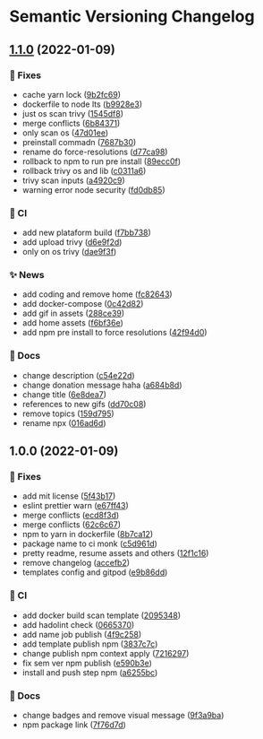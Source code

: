 # Semantic Versioning Changelog

## [1.1.0](https://github.com/lpmatos/personal-resume/compare/1.0.0...1.1.0) (2022-01-09)


### :bug: Fixes

* cache yarn lock ([9b2fc69](https://github.com/lpmatos/personal-resume/commit/9b2fc6930e3e9d68a6da7311ad5abb92328c8abb))
* dockerfile to node lts ([b9928e3](https://github.com/lpmatos/personal-resume/commit/b9928e326032b085869b77abb9023173902e06dc))
* just os scan trivy ([1545df8](https://github.com/lpmatos/personal-resume/commit/1545df848d67ea7527fd11d617ba0d90fcce0a38))
* merge conflicts ([6b84371](https://github.com/lpmatos/personal-resume/commit/6b84371f8e8bea6120de0f8ca1058d0422ee933d))
* only scan os ([47d01ee](https://github.com/lpmatos/personal-resume/commit/47d01ee659b2dd16f46987ad4c40fc74af4c2358))
* preinstall commadn ([7687b30](https://github.com/lpmatos/personal-resume/commit/7687b308976cd7a5ae4ef4cb94d8693362184eb4))
* rename do force-resolutions ([d77ca98](https://github.com/lpmatos/personal-resume/commit/d77ca98bca039cb9811dda8e87f3b2ee5b99e18f))
* rollback to npm to run pre install ([89ecc0f](https://github.com/lpmatos/personal-resume/commit/89ecc0fef670767616d8a9fde655387ef8cb57c3))
* rollback trivy os and lib ([c0311a6](https://github.com/lpmatos/personal-resume/commit/c0311a64861a3fd64282598a9266f034fdd29ef3))
* trivy scan inputs ([a4920c9](https://github.com/lpmatos/personal-resume/commit/a4920c9ec33b832d7dc0123751ea9a89f4f39265))
* warning error node security ([fd0db85](https://github.com/lpmatos/personal-resume/commit/fd0db85cf4a7a09f6dcbf68352e93b53ebd8218c))


### :repeat: CI

* add new plataform build ([f7bb738](https://github.com/lpmatos/personal-resume/commit/f7bb73830cdde738595d89d214cd39012fd007b2))
* add upload trivy ([d6e9f2d](https://github.com/lpmatos/personal-resume/commit/d6e9f2da7ccb0f354af7f10fee4900c70172ee57))
* only on os trivy ([dae9f3f](https://github.com/lpmatos/personal-resume/commit/dae9f3f54af2d442c84567f6ba00b759198d5773))


### :sparkles: News

* add coding and remove home ([fc82643](https://github.com/lpmatos/personal-resume/commit/fc8264387191c85c8b36caa0ca998ded15d18939))
* add docker-compose ([0c42d82](https://github.com/lpmatos/personal-resume/commit/0c42d82155fb3f3087bc8451cddd4c6790a0d037))
* add gif in assets ([288ce39](https://github.com/lpmatos/personal-resume/commit/288ce394b0275562efc3d616bbea984a63a88ff2))
* add home assets ([f6bf36e](https://github.com/lpmatos/personal-resume/commit/f6bf36ec2420e143c4326151def76e7c3fa2f489))
* add npm pre install to force resolutions ([42f94d0](https://github.com/lpmatos/personal-resume/commit/42f94d0c65399ac20d3b8b6f052e68e9703fe658))


### :memo: Docs

* change description ([c54e22d](https://github.com/lpmatos/personal-resume/commit/c54e22d5e277c754be46e3005b253780f4c4f63d))
* change donation message haha ([a684b8d](https://github.com/lpmatos/personal-resume/commit/a684b8db26d66c8b92ffa4cc084a215067bf59c0))
* change title ([6e8dea7](https://github.com/lpmatos/personal-resume/commit/6e8dea7b3a0ce7c0e2b6f8433dc144aa47161ae6))
* references to new gifs ([dd70c08](https://github.com/lpmatos/personal-resume/commit/dd70c0816339dc4fbcb5ebfaaff837e002737c34))
* remove topics ([159d795](https://github.com/lpmatos/personal-resume/commit/159d795e31a5c75a74f8608f195a2c5d6fb10fa7))
* rename npx ([016ad6d](https://github.com/lpmatos/personal-resume/commit/016ad6d11008e013c5e9e29503a25181808b878e))

## 1.0.0 (2022-01-09)


### :bug: Fixes

* add mit license ([5f43b17](https://github.com/lpmatos/personal-resume/commit/5f43b17d8d3be2bef012dd1f8e37154973456512))
* eslint prettier warn ([e67ff43](https://github.com/lpmatos/personal-resume/commit/e67ff43df96a965a0d89f4265af3b9e3f6b00c59))
* merge conflicts ([ecd8f3d](https://github.com/lpmatos/personal-resume/commit/ecd8f3d3c3051f92d03cfdffe9a4409633230dd4))
* merge conflicts ([62c6c67](https://github.com/lpmatos/personal-resume/commit/62c6c6792d1156400910e9bcbdd00b980cc6575d))
* npm to yarn in dockerfile ([8b7ca12](https://github.com/lpmatos/personal-resume/commit/8b7ca12c052aaba99d9132ab83b331f835927e6c))
* package name to ci monk ([c5d961d](https://github.com/lpmatos/personal-resume/commit/c5d961da4af13c8b110ee544e7824cbbb2657379))
* pretty readme, resume assets and others ([12f1c16](https://github.com/lpmatos/personal-resume/commit/12f1c160de107eab5d24fa86a7b2e4269149f86f))
* remove changelog ([accefb2](https://github.com/lpmatos/personal-resume/commit/accefb26358aef52c0c90257d081d78b48b4726c))
* templates config and gitpod ([e9b86dd](https://github.com/lpmatos/personal-resume/commit/e9b86dde63cd252773d44bae635c83701e9eb98e))


### :repeat: CI

* add docker build scan template ([2095348](https://github.com/lpmatos/personal-resume/commit/20953484c0b1fb8bf697a5ef4f84fd8c834f5393))
* add hadolint check ([0665370](https://github.com/lpmatos/personal-resume/commit/066537074065306f1d074bf8cd7883997bdd53de))
* add name job publish ([4f9c258](https://github.com/lpmatos/personal-resume/commit/4f9c258f85777b116230ef35ef6d34fb9e2e0e70))
* add template publish npm ([3837c7c](https://github.com/lpmatos/personal-resume/commit/3837c7c3ebd8f091d200274416147f4c85f8f0e7))
* change publish npm context apply ([7216297](https://github.com/lpmatos/personal-resume/commit/7216297f8ba24cb06cb8f1276ea80ff57e15216b))
* fix sem ver npm publish ([e590b3e](https://github.com/lpmatos/personal-resume/commit/e590b3eb18d03a0af62aac1e31c455cb7d523baa))
* install and push step npm ([a6255bc](https://github.com/lpmatos/personal-resume/commit/a6255bca8d7fb82d67ec05497f5a1df31d9c4324))


### :memo: Docs

* change badges and remove visual message ([9f3a9ba](https://github.com/lpmatos/personal-resume/commit/9f3a9baa004514e659ec0d5482103d3488958c23))
* npm package link ([7f76d7d](https://github.com/lpmatos/personal-resume/commit/7f76d7ddbb5796f0e4b0185bbca7888e7f1dca5d))
